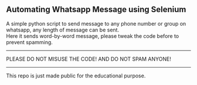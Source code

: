 ## Automating Whatsapp Message using Selenium

A simple python script to send message to any phone number or group on whatsapp, any length of message can be sent.</br>
Here it sends word-by-word message, please tweak the code before to prevent spamming.
_____________________________________________
PLEASE DO NOT MISUSE THE CODE! AND DO NOT SPAM ANYONE! 
_____________________________________________
This repo is just made public for the educational purpose.
</br>
